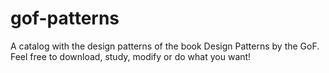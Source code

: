 # gof-patterns
A catalog with the design patterns of the book Design Patterns by the GoF. Feel free to download, study, modify or do what you want!
